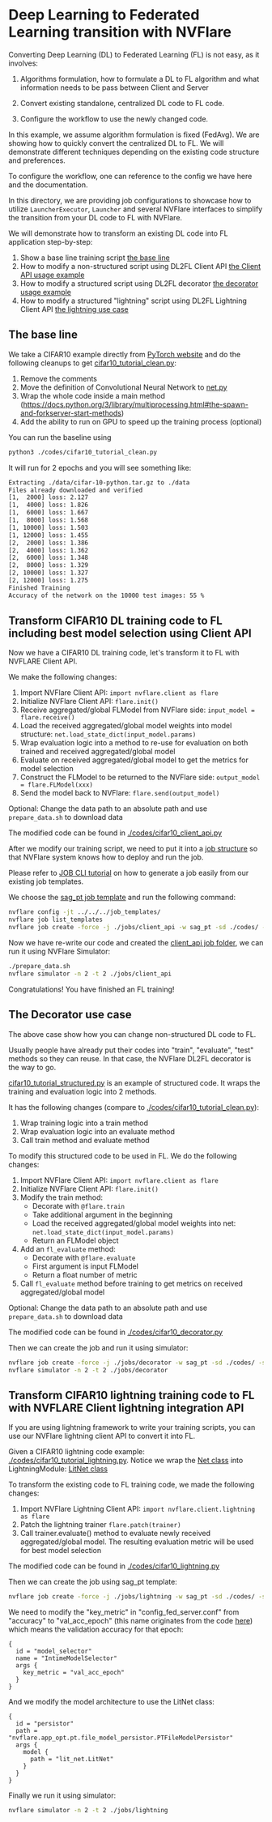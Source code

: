 # Deep Learning to Federated Learning transition with NVFlare

Converting Deep Learning (DL) to Federated Learning (FL) is not easy, as it involves:

1. Algorithms formulation, how to formulate a DL to FL algorithm and what information needs to be pass between Client and Server

2. Convert existing standalone, centralized DL code to FL code.

3. Configure the workflow to use the newly changed code.

In this example, we assume algorithm formulation is fixed (FedAvg).
We are showing how to quickly convert the centralized DL to FL.
We will demonstrate different techniques depending on the existing code structure and preferences.

To configure the workflow, one can reference to the config we have here and the documentation.

In this directory, we are providing job configurations to showcase how to utilize 
`LauncherExecutor`, `Launcher` and several NVFlare interfaces to simplify the
transition from your DL code to FL with NVFlare.

We will demonstrate how to transform an existing DL code into FL application step-by-step:

  1. Show a base line training script [the base line](#the-base-line)
  2. How to modify a non-structured script using DL2FL Client API [the Client API usage example](#transform-cifar10-dl-training-code-to-fl-including-best-model-selection-using-client-api)
  3. How to modify a structured script using DL2FL decorator [the decorator usage example](#the-decorator-use-case)
  4. How to modify a structured "lightning" script using DL2FL Lightning Client API [the lightning use case](#transform-cifar10-lightning-training-code-to-fl-with-nvflare-client-lightning-integration-api)

## The base line

We take a CIFAR10 example directly from [PyTorch website](https://github.com/pytorch/tutorials/blob/main/beginner_source/blitz/cifar10_tutorial.py) and do the following cleanups to get [cifar10_tutorial_clean.py](./codes/cifar10_tutorial_clean.py):

1. Remove the comments
2. Move the definition of Convolutional Neural Network to [net.py](./codes/net.py)
3. Wrap the whole code inside a main method (https://docs.python.org/3/library/multiprocessing.html#the-spawn-and-forkserver-start-methods)
4. Add the ability to run on GPU to speed up the training process (optional)

You can run the baseline using

```bash
python3 ./codes/cifar10_tutorial_clean.py
```

It will run for 2 epochs and you will see something like:

```bash
Extracting ./data/cifar-10-python.tar.gz to ./data
Files already downloaded and verified
[1,  2000] loss: 2.127
[1,  4000] loss: 1.826
[1,  6000] loss: 1.667
[1,  8000] loss: 1.568
[1, 10000] loss: 1.503
[1, 12000] loss: 1.455
[2,  2000] loss: 1.386
[2,  4000] loss: 1.362
[2,  6000] loss: 1.348
[2,  8000] loss: 1.329
[2, 10000] loss: 1.327
[2, 12000] loss: 1.275
Finished Training
Accuracy of the network on the 10000 test images: 55 %
```

## Transform CIFAR10 DL training code to FL including best model selection using Client API

Now we have a CIFAR10 DL training code, let's transform it to FL with NVFLARE Client API.


We make the following changes:

1. Import NVFlare Client API: ```import nvflare.client as flare```
2. Initialize NVFlare Client API: ```flare.init()```
3. Receive aggregated/global FLModel from NVFlare side: ```input_model = flare.receive()```
4. Load the received aggregated/global model weights into model structure: ```net.load_state_dict(input_model.params)```
5. Wrap evaluation logic into a method to re-use for evaluation on both trained and received aggregated/global model
6. Evaluate on received aggregated/global model to get the metrics for model selection
7. Construct the FLModel to be returned to the NVFlare side: ```output_model = flare.FLModel(xxx)```
8. Send the model back to NVFlare: ```flare.send(output_model)```

Optional: Change the data path to an absolute path and use ```prepare_data.sh``` to download data

The modified code can be found in [./codes/cifar10_client_api.py](./codes/cifar10_client_api.py)

After we modify our training script, we need to put it into a [job structure](https://nvflare.readthedocs.io/en/latest/real_world_fl/job.html) so that NVFlare system knows how to deploy and run the job.

Please refer to [JOB CLI tutorial](../../tutorials/job_cli.ipynb) on how to generate a job easily from our existing job templates.

We choose the [sag_pt job template](../../../job_templates/sag_pt/) and run the following command:

```bash
nvflare config -jt ../../../job_templates/
nvflare job list_templates
nvflare job create -force -j ./jobs/client_api -w sag_pt -sd ./codes/ -s ./codes/cifar10_client_api.py
```

Now we have re-write our code and created the [client_api job folder](./jobs/client_api/), we can run it using NVFlare Simulator:

```bash
./prepare_data.sh
nvflare simulator -n 2 -t 2 ./jobs/client_api
```

Congratulations! You have finished an FL training!

## The Decorator use case

The above case show how you can change non-structured DL code to FL.

Usually people have already put their codes into "train", "evaluate", "test" methods so they can reuse.
In that case, the NVFlare DL2FL decorator is the way to go.

[cifar10_tutorial_structured.py](./codes/cifar10_tutorial_structured.py) is an example of structured code. It wraps the training and evaluation logic into 2 methods.

It has the following changes (compare to [./codes/cifar10_tutorial_clean.py](./codes/cifar10_tutorial_clean.py)):

1. Wrap training logic into a train method
2. Wrap evaluation logic into an evaluate method
3. Call train method and evaluate method

To modify this structured code to be used in FL.
We do the following changes:

1. Import NVFlare Client API: ```import nvflare.client as flare```
2. Initialize NVFlare Client API: ```flare.init()```
3. Modify the train method:
    - Decorate with ```@flare.train```
    - Take additional argument in the beginning
    - Load the received aggregated/global model weights into net: ```net.load_state_dict(input_model.params)```
    - Return an FLModel object
4. Add an ```fl_evaluate``` method:
    - Decorate with ```@flare.evaluate```
    - First argument is input FLModel
    - Return a float number of metric
5. Call ```fl_evaluate``` method before training to get metrics on received aggregated/global model

Optional: Change the data path to an absolute path and use ```prepare_data.sh``` to download data

The modified code can be found in [./codes/cifar10_decorator.py](./codes/cifar10_decorator.py)

Then we can create the job and run it using simulator:

```bash
nvflare job create -force -j ./jobs/decorator -w sag_pt -sd ./codes/ -s ./codes/cifar10_decorator.py
nvflare simulator -n 2 -t 2 ./jobs/decorator
```

## Transform CIFAR10 lightning training code to FL with NVFLARE Client lightning integration API

If you are using lightning framework to write your training scripts, you can use our NVFlare lightning client API to convert it into FL.

Given a CIFAR10 lightning code example: [./codes/cifar10_tutorial_lightning.py](./codes/cifar10_tutorial_lightning.py).
Notice we wrap the [Net class](./codes/net.py) into LightningModule: [LitNet class](./codes/lit_net.py)

To transform the existing code to FL training code, we made the following changes:

1. Import NVFlare Lightning Client API: ```import nvflare.client.lightning as flare```
2. Patch the lightning trainer ```flare.patch(trainer)```
3. Call trainer.evaluate() method to evaluate newly received aggregated/global model. The resulting evaluation metric will be used for best model selection

The modified code can be found in [./codes/cifar10_lightning.py](./codes/cifar10_lightning.py)

Then we can create the job using sag_pt template:

```bash
nvflare job create -force -j ./jobs/lightning -w sag_pt -sd ./codes/ -s ./codes/cifar10_lightning.py
```

We need to modify the "key_metric" in "config_fed_server.conf" from "accuracy" to "val_acc_epoch" (this name originates from the code [here](./codes/lit_net.py#L56)) which means the validation accuracy for that epoch:

```
{
  id = "model_selector"
  name = "IntimeModelSelector"
  args {
    key_metric = "val_acc_epoch"
  }
}
```

And we modify the model architecture to use the LitNet class:

```
{
  id = "persistor"
  path = "nvflare.app_opt.pt.file_model_persistor.PTFileModelPersistor"
  args {
    model {
      path = "lit_net.LitNet"
    }
  }
}
```

Finally we run it using simulator:

```bash
nvflare simulator -n 2 -t 2 ./jobs/lightning
```
